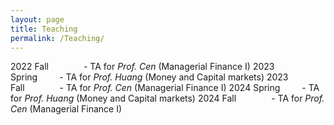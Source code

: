 ```yaml
---
layout: page
title: Teaching
permalink: /Teaching/
---
```




2022 Fall&emsp;&emsp;&emsp;&emsp;- TA for *Prof. Cen* (Managerial Finance I)
2023 Spring&ensp;&emsp;&emsp;- TA for *Prof. Huang* (Money and Capital markets)
2023 Fall&emsp;&emsp;&emsp;&emsp;- TA for *Prof. Cen* (Managerial Finance I)
2024 Spring&ensp;&emsp;&emsp;- TA for *Prof. Huang* (Money and Capital markets)
2024 Fall&emsp;&emsp;&emsp;&emsp;- TA for *Prof. Cen* (Managerial Finance I)
